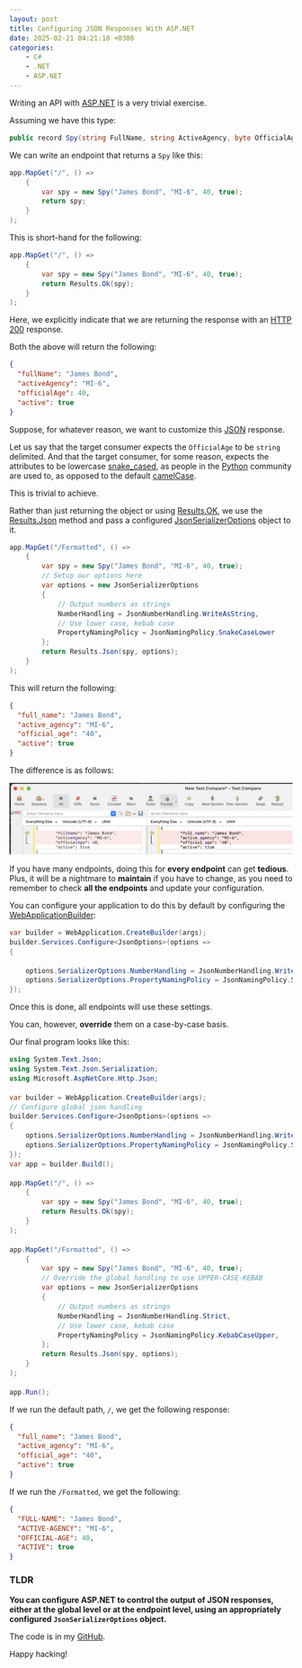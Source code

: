 ```yaml
---
layout: post
title: Configuring JSON Responses With ASP.NET
date: 2025-02-21 04:21:18 +0300
categories:
    - C#
    - .NET
    - ASP.NET
---
```


Writing an API with [ASP.NET](https://dotnet.microsoft.com/en-us/apps/aspnet) is a very trivial exercise.

Assuming we have this type:

```c#
public record Spy(string FullName, string ActiveAgency, byte OfficialAge, bool Active);
```

We can write an endpoint that returns a `Spy` like this:

```c#
app.MapGet("/", () =>
    {
        var spy = new Spy("James Bond", "MI-6", 40, true);
        return spy;
    }
);
```

This is short-hand for the following:

```c#
app.MapGet("/", () =>
    {
        var spy = new Spy("James Bond", "MI-6", 40, true);
        return Results.Ok(spy);
    }
);
```

Here, we explicitly indicate that we are returning the response with an [HTTP 200](https://developer.mozilla.org/en-US/docs/Web/HTTP/Status/200) response.

Both the above will return the following:

```json
{
  "fullName": "James Bond",
  "activeAgency": "MI-6",
  "officialAge": 40,
  "active": true
}
```

Suppose, for whatever reason, we want to customize this [JSON](https://www.json.org/json-en.html) response.

Let us say that the target consumer expects the `OfficialAge` to be `string` delimited. And that the target consumer, for some reason, expects the attributes to be lowercase [snake_cased](https://en.wikipedia.org/wiki/Snake_case), as people in the [Python](https://www.python.org) community are used to, as opposed to the default [camelCase](https://en.wikipedia.org/wiki/Camel_case).

This is trivial to achieve.

Rather than just returning the object or using [Results.OK](https://learn.microsoft.com/en-us/dotnet/api/microsoft.aspnetcore.http.results.ok?view=aspnetcore-9.0), we use the [Results.Json](https://learn.microsoft.com/en-us/dotnet/api/microsoft.aspnetcore.http.results.json?view=aspnetcore-9.0) method and pass a configured [JsonSerializerOptions](https://learn.microsoft.com/en-us/dotnet/api/system.text.json.jsonserializeroptions?view=net-9.0) object to it.

```c#
app.MapGet("/Formatted", () =>
    {
        var spy = new Spy("James Bond", "MI-6", 40, true);
        // Setup our options here
        var options = new JsonSerializerOptions
        {
            // Output numbers as strings
            NumberHandling = JsonNumberHandling.WriteAsString,
            // Use lower case, kebab case
            PropertyNamingPolicy = JsonNamingPolicy.SnakeCaseLower
        };
        return Results.Json(spy, options);
    }
);
```

This will return the following:

```json
{
  "full_name": "James Bond",
  "active_agency": "MI-6",
  "official_age": "40",
  "active": true
}
```

The difference is as follows:

![JsonCompare](../images/2025/02/JsonCompare.png)

If you have many endpoints, doing this for **every endpoint** can get **tedious**. Plus, it will be a nightmare to **maintain** if you have to change, as you need to remember to check **all the endpoints** and update your configuration.

You can configure your application to do this by default by configuring the [WebApplicationBuilder](https://learn.microsoft.com/en-us/dotnet/api/microsoft.aspnetcore.builder.webapplicationbuilder?view=aspnetcore-9.0):

```c#
var builder = WebApplication.CreateBuilder(args);
builder.Services.Configure<JsonOptions>(options =>
{
  
    options.SerializerOptions.NumberHandling = JsonNumberHandling.WriteAsString;
    options.SerializerOptions.PropertyNamingPolicy = JsonNamingPolicy.SnakeCaseLower;
});
```

Once this is done, all endpoints will use these settings.

You can, however, **override** them on a case-by-case basis.

Our final program looks like this:

```c#
using System.Text.Json;
using System.Text.Json.Serialization;
using Microsoft.AspNetCore.Http.Json;

var builder = WebApplication.CreateBuilder(args);
// Configure global json handling
builder.Services.Configure<JsonOptions>(options =>
{
    options.SerializerOptions.NumberHandling = JsonNumberHandling.WriteAsString;
    options.SerializerOptions.PropertyNamingPolicy = JsonNamingPolicy.SnakeCaseLower;
});
var app = builder.Build();

app.MapGet("/", () =>
    {
        var spy = new Spy("James Bond", "MI-6", 40, true);
        return Results.Ok(spy);
    }
);

app.MapGet("/Formatted", () =>
    {
        var spy = new Spy("James Bond", "MI-6", 40, true);
        // Override the global handling to use UPPER-CASE-KEBAB
        var options = new JsonSerializerOptions
        {
            // Output numbers as strings
            NumberHandling = JsonNumberHandling.Strict,
            // Use lower case, kebab case
            PropertyNamingPolicy = JsonNamingPolicy.KebabCaseUpper,
        };
        return Results.Json(spy, options);
    }
);

app.Run();
```

If we run the default path, `/`, we get the following response:

```json
{
  "full_name": "James Bond",
  "active_agency": "MI-6",
  "official_age": "40",
  "active": true
}
```

If we run the `/Formatted`, we get the following:

```json
{
  "FULL-NAME": "James Bond",
  "ACTIVE-AGENCY": "MI-6",
  "OFFICIAL-AGE": 40,
  "ACTIVE": true
}
```

### TLDR

**You can configure ASP.NET to control the output of JSON responses, either at the global level or at the endpoint level, using an appropriately configured `JsonSerializerOptions` object.**

The code is in my [GitHub](https://github.com/conradakunga/BlogCode/tree/master/2025-02-21%20-%20Format%20Json).

Happy hacking!
